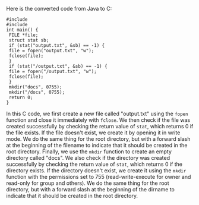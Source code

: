 Here is the converted code from Java to C:
```
#include 
#include 
int main() {
 FILE *file;
 struct stat sb;
 if (stat("output.txt", &sb) == -1) {
 file = fopen("output.txt", "w");
 fclose(file);
 }
 if (stat("/output.txt", &sb) == -1) {
 file = fopen("/output.txt", "w");
 fclose(file);
 }
 mkdir("docs", 0755);
 mkdir("/docs", 0755);
 return 0;
}
```
In this C code, we first create a new file called "output.txt" using the `fopen` function and close it immediately with `fclose`. We then check if the file was created successfully by checking the return value of `stat`, which returns 0 if the file exists. If the file doesn't exist, we create it by opening it in write mode.
We do the same thing for the root directory, but with a forward slash at the beginning of the filename to indicate that it should be created in the root directory.
Finally, we use the `mkdir` function to create an empty directory called "docs". We also check if the directory was created successfully by checking the return value of `stat`, which returns 0 if the directory exists. If the directory doesn't exist, we create it using the `mkdir` function with the permissions set to 755 (read-write-execute for owner and read-only for group and others). We do the same thing for the root directory, but with a forward slash at the beginning of the dirname to indicate that it should be created in the root directory.

